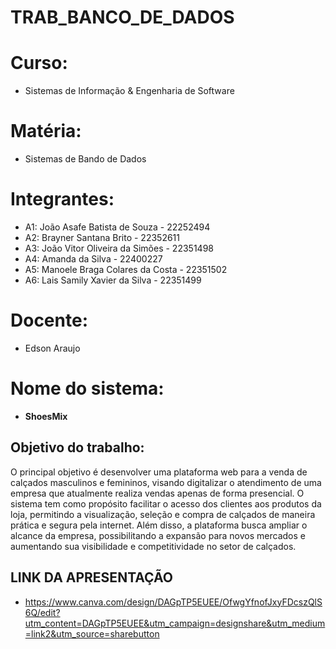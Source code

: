 # TRAB_BANCO_DE_DADOS

# Curso:
* Sistemas de Informação & Engenharia de Software

# Matéria: 
 * Sistemas de Bando de Dados
   
# Integrantes:
* A1: João Asafe Batista de Souza - 22252494
* A2: Brayner Santana Brito - 22352611
* A3: João Vitor Oliveira da Simões - 22351498
* A4: Amanda da Silva - 22400227
* A5: Manoele Braga Colares da Costa - 22351502
* A6: Lais Samily Xavier da Silva - 22351499

# Docente:
* Edson Araujo
# Nome do sistema:  
* **ShoesMix**

## Objetivo do trabalho:
O principal objetivo é desenvolver uma plataforma web para a venda de calçados masculinos e femininos, visando digitalizar o atendimento de uma empresa que atualmente realiza vendas apenas de forma presencial. O sistema tem como propósito facilitar o acesso dos clientes aos produtos da loja, permitindo a visualização, seleção e compra de calçados de maneira prática e segura pela internet. Além disso, a plataforma busca ampliar o alcance da empresa, possibilitando a expansão para novos mercados e aumentando sua visibilidade e competitividade no setor de calçados.

## LINK DA APRESENTAÇÃO

* https://www.canva.com/design/DAGpTP5EUEE/OfwgYfnofJxyFDcszQlS6Q/edit?utm_content=DAGpTP5EUEE&utm_campaign=designshare&utm_medium=link2&utm_source=sharebutton
